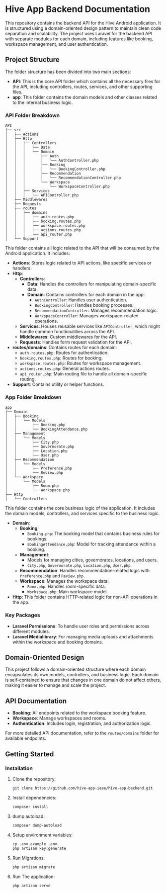 # Hive App Backend Documentation

This repository contains the backend API for the Hive Android application. It is structured using a domain-oriented design pattern to maintain clean code separation and scalability. The project uses Laravel for the backend API with separate modules for each domain, including features like booking, workspace management, and user authentication.

## Project Structure

The folder structure has been divided into two main sections:

- **API**: This is the core API folder which contains all the necessary files for the API, including controllers, routes, services, and other supporting files.
- **app**: This folder contains the domain models and other classes related to the internal business logic.

### API Folder Breakdown

```plaintext
API
├── src
│   ├── Actions
│   ├── Http
│   │   ├── Controllers
│   │   │   ├── Data
│   │   │   └── Domain
│   │   │       ├── Auth
│   │   │       │   └── AuthController.php
│   │   │       ├── Booking
│   │   │       │   └── BookingController.php
│   │   │       ├── Recommendation
│   │   │       │   └── RecommendationController.php
│   │   │       └── Workspace
│   │   │           └── WorkspaceController.php
│   │   ├── Services
│   │   │   └── APIController.php
│   ├── Middlewares
│   ├── Requests
│   ├── routes
│   │   ├── domains
│   │   │   ├── auth.routes.php
│   │   │   ├── booking.routes.php
│   │   │   ├── workspace.routes.php
│   │   │   ├── actions.routes.php
│   │   │   └── api_router.php
│   └── Support
```

This folder contains all logic related to the API that will be consumed by the Android application. It includes:

- **Actions**: Stores logic related to API actions, like specific services or handlers.
- **Http**:
  - **Controllers**:
    - **Data**: Handles the controllers for manipulating domain-specific data.
    - **Domain**: Contains controllers for each domain in the app:
      - `AuthController`: Handles user authentication.
      - `BookingController`: Handles booking processes.
      - `RecommendationController`: Manages recommendation logic.
      - `WorkspaceController`: Manages workspace-related operations.
  - **Services**: Houses reusable services like `APIController`, which might handle common functionalities across the API.
  - **Middlewares**: Custom middlewares for the API.
  - **Requests**: Handles form request validation for the API.
- **routes/domains**: Contains routes for each domain:
  - `auth.routes.php`: Routes for authentication.
  - `booking.routes.php`: Routes for booking.
  - `workspace.routes.php`: Routes for workspace management.
  - `actions.routes.php`: General actions routes.
  - `api_router.php`: Main routing file to handle all domain-specific routing.
- **Support**: Contains utility or helper functions.

### App Folder Breakdown

```plaintext
app
├── Domain
│   ├── Booking
│   │   └── Models
│   │       ├── Booking.php
│   │       └── BookingAttendance.php
│   ├── Management
│   │   └── Models
│   │       ├── City.php
│   │       ├── Governorate.php
│   │       ├── Location.php
│   │       └── User.php
│   ├── Recommendation
│   │   └── Models
│   │       ├── Preference.php
│   │       └── Review.php
│   └── Workspace
│       └── Models
│           ├── Room.php
│           └── Workspace.php
├── Http
│   └── Controllers
```

This folder contains the core business logic of the application. It includes the domain models, controllers, and services specific to the business logic.

- **Domain**:
  - **Booking**:
    - `Booking.php`: The booking model that contains business rules for bookings.
    - `BookingAttendance.php`: Model for tracking attendance within a booking.
  - **Management**:
    - Models for managing cities, governorates, locations, and users.
    - `City.php`, `Governorate.php`, `Location.php`, `User.php`.
  - **Recommendation**: Handles recommendation-related logic with `Preference.php` and `Review.php`.
  - **Workspace**: Manages the workspace data:
    - `Room.php`: Handles room-specific data.
    - `Workspace.php`: Main workspace model.
- **Http**: This folder contains HTTP-related logic for non-API operations in the app.

### Key Packages

- **Laravel Permissions**: To handle user roles and permissions across different modules.
- **Laravel Medialibrary**: For managing media uploads and attachments within the workspace and booking domains.

## Domain-Oriented Design

This project follows a domain-oriented structure where each domain encapsulates its own models, controllers, and business logic. Each domain is self-contained to ensure that changes in one domain do not affect others, making it easier to manage and scale the project.

## API Documentation

- **Booking**: All endpoints related to the workspace booking feature.
- **Workspace**: Manage workspaces and rooms.
- **Authentication**: Includes login, registration, and authorization logic.

For more detailed API documentation, refer to the `routes/domains` folder for available endpoints.

## Getting Started

### Installation

1. Clone the repository:
   ```bash
   git clone https://github.com/hive-app-ieee/hive-app-backend.git
   ```
2. Install dependencies:
    ```bash
    composer install
    ```
3. dump autoload:
    ```bash
    composer dump-autoload
    ```
4. Setup environment variables:
    ```bash
    cp .env.example .env
    php artisan key:generate
    ```
5. Run Migrations:
    ```bash
    php artisan migrate
    ```
6. Run The application:
    ```bash
    php artisan serve
    ```
